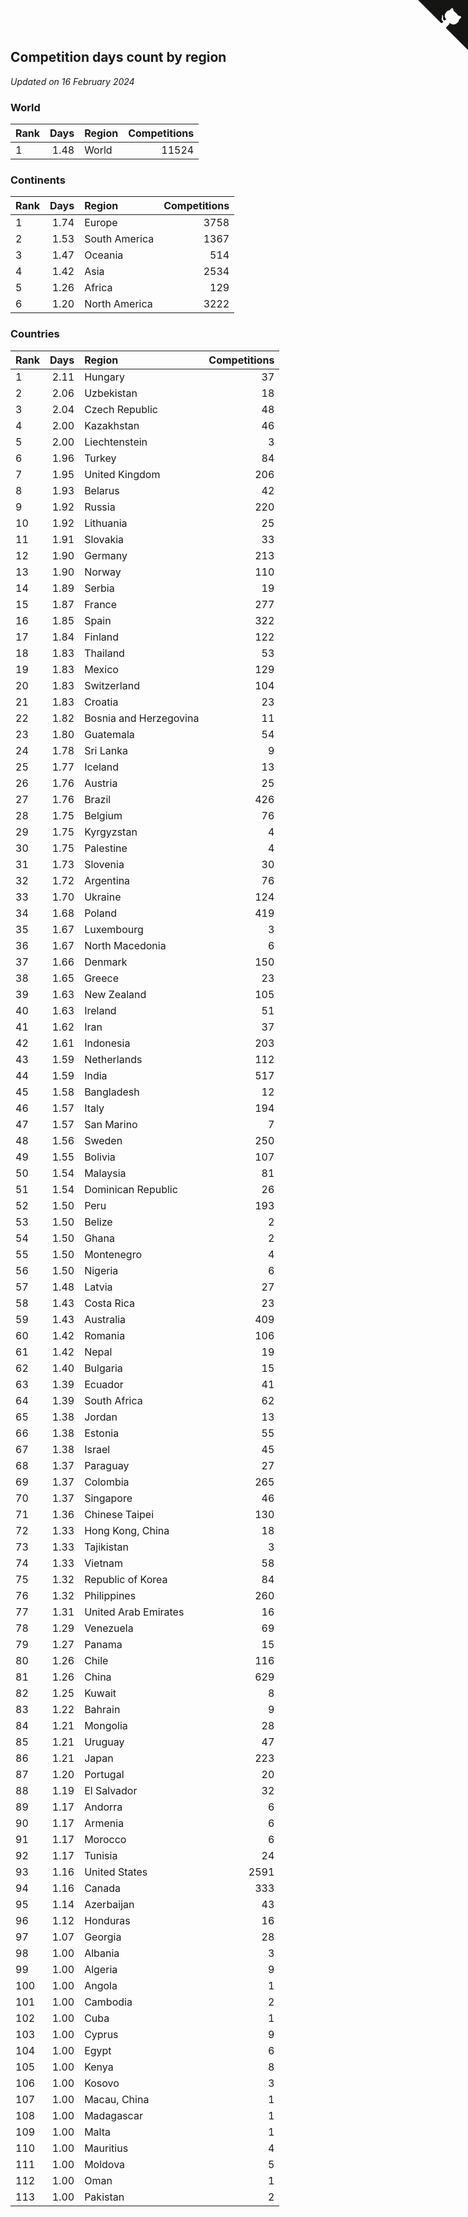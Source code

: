 ## Competition days count by region

*Updated on 16 February 2024*


### World

| Rank | Days | Region | Competitions |
| :--- | ---: | :--- | ---: |
| 1 | 1.48 | World | 11524 |

### Continents

| Rank | Days | Region | Competitions |
| :--- | ---: | :--- | ---: |
| 1 | 1.74 | Europe | 3758 |
| 2 | 1.53 | South America | 1367 |
| 3 | 1.47 | Oceania | 514 |
| 4 | 1.42 | Asia | 2534 |
| 5 | 1.26 | Africa | 129 |
| 6 | 1.20 | North America | 3222 |

### Countries

| Rank | Days | Region | Competitions |
| :--- | ---: | :--- | ---: |
| 1 | 2.11 | Hungary | 37 |
| 2 | 2.06 | Uzbekistan | 18 |
| 3 | 2.04 | Czech Republic | 48 |
| 4 | 2.00 | Kazakhstan | 46 |
| 5 | 2.00 | Liechtenstein | 3 |
| 6 | 1.96 | Turkey | 84 |
| 7 | 1.95 | United Kingdom | 206 |
| 8 | 1.93 | Belarus | 42 |
| 9 | 1.92 | Russia | 220 |
| 10 | 1.92 | Lithuania | 25 |
| 11 | 1.91 | Slovakia | 33 |
| 12 | 1.90 | Germany | 213 |
| 13 | 1.90 | Norway | 110 |
| 14 | 1.89 | Serbia | 19 |
| 15 | 1.87 | France | 277 |
| 16 | 1.85 | Spain | 322 |
| 17 | 1.84 | Finland | 122 |
| 18 | 1.83 | Thailand | 53 |
| 19 | 1.83 | Mexico | 129 |
| 20 | 1.83 | Switzerland | 104 |
| 21 | 1.83 | Croatia | 23 |
| 22 | 1.82 | Bosnia and Herzegovina | 11 |
| 23 | 1.80 | Guatemala | 54 |
| 24 | 1.78 | Sri Lanka | 9 |
| 25 | 1.77 | Iceland | 13 |
| 26 | 1.76 | Austria | 25 |
| 27 | 1.76 | Brazil | 426 |
| 28 | 1.75 | Belgium | 76 |
| 29 | 1.75 | Kyrgyzstan | 4 |
| 30 | 1.75 | Palestine | 4 |
| 31 | 1.73 | Slovenia | 30 |
| 32 | 1.72 | Argentina | 76 |
| 33 | 1.70 | Ukraine | 124 |
| 34 | 1.68 | Poland | 419 |
| 35 | 1.67 | Luxembourg | 3 |
| 36 | 1.67 | North Macedonia | 6 |
| 37 | 1.66 | Denmark | 150 |
| 38 | 1.65 | Greece | 23 |
| 39 | 1.63 | New Zealand | 105 |
| 40 | 1.63 | Ireland | 51 |
| 41 | 1.62 | Iran | 37 |
| 42 | 1.61 | Indonesia | 203 |
| 43 | 1.59 | Netherlands | 112 |
| 44 | 1.59 | India | 517 |
| 45 | 1.58 | Bangladesh | 12 |
| 46 | 1.57 | Italy | 194 |
| 47 | 1.57 | San Marino | 7 |
| 48 | 1.56 | Sweden | 250 |
| 49 | 1.55 | Bolivia | 107 |
| 50 | 1.54 | Malaysia | 81 |
| 51 | 1.54 | Dominican Republic | 26 |
| 52 | 1.50 | Peru | 193 |
| 53 | 1.50 | Belize | 2 |
| 54 | 1.50 | Ghana | 2 |
| 55 | 1.50 | Montenegro | 4 |
| 56 | 1.50 | Nigeria | 6 |
| 57 | 1.48 | Latvia | 27 |
| 58 | 1.43 | Costa Rica | 23 |
| 59 | 1.43 | Australia | 409 |
| 60 | 1.42 | Romania | 106 |
| 61 | 1.42 | Nepal | 19 |
| 62 | 1.40 | Bulgaria | 15 |
| 63 | 1.39 | Ecuador | 41 |
| 64 | 1.39 | South Africa | 62 |
| 65 | 1.38 | Jordan | 13 |
| 66 | 1.38 | Estonia | 55 |
| 67 | 1.38 | Israel | 45 |
| 68 | 1.37 | Paraguay | 27 |
| 69 | 1.37 | Colombia | 265 |
| 70 | 1.37 | Singapore | 46 |
| 71 | 1.36 | Chinese Taipei | 130 |
| 72 | 1.33 | Hong Kong, China | 18 |
| 73 | 1.33 | Tajikistan | 3 |
| 74 | 1.33 | Vietnam | 58 |
| 75 | 1.32 | Republic of Korea | 84 |
| 76 | 1.32 | Philippines | 260 |
| 77 | 1.31 | United Arab Emirates | 16 |
| 78 | 1.29 | Venezuela | 69 |
| 79 | 1.27 | Panama | 15 |
| 80 | 1.26 | Chile | 116 |
| 81 | 1.26 | China | 629 |
| 82 | 1.25 | Kuwait | 8 |
| 83 | 1.22 | Bahrain | 9 |
| 84 | 1.21 | Mongolia | 28 |
| 85 | 1.21 | Uruguay | 47 |
| 86 | 1.21 | Japan | 223 |
| 87 | 1.20 | Portugal | 20 |
| 88 | 1.19 | El Salvador | 32 |
| 89 | 1.17 | Andorra | 6 |
| 90 | 1.17 | Armenia | 6 |
| 91 | 1.17 | Morocco | 6 |
| 92 | 1.17 | Tunisia | 24 |
| 93 | 1.16 | United States | 2591 |
| 94 | 1.16 | Canada | 333 |
| 95 | 1.14 | Azerbaijan | 43 |
| 96 | 1.12 | Honduras | 16 |
| 97 | 1.07 | Georgia | 28 |
| 98 | 1.00 | Albania | 3 |
| 99 | 1.00 | Algeria | 9 |
| 100 | 1.00 | Angola | 1 |
| 101 | 1.00 | Cambodia | 2 |
| 102 | 1.00 | Cuba | 1 |
| 103 | 1.00 | Cyprus | 9 |
| 104 | 1.00 | Egypt | 6 |
| 105 | 1.00 | Kenya | 8 |
| 106 | 1.00 | Kosovo | 3 |
| 107 | 1.00 | Macau, China | 1 |
| 108 | 1.00 | Madagascar | 1 |
| 109 | 1.00 | Malta | 1 |
| 110 | 1.00 | Mauritius | 4 |
| 111 | 1.00 | Moldova | 5 |
| 112 | 1.00 | Oman | 1 |
| 113 | 1.00 | Pakistan | 2 |


<a href="https://github.com/JustinTimeCuber/wca_statistics" class="github-corner" aria-label="View source on Github"><svg width="80" height="80" viewBox="0 0 250 250" style="fill:#151513; color:#fff; position: absolute; top: 0; border: 0; right: 0;" aria-hidden="true"><path d="M0,0 L115,115 L130,115 L142,142 L250,250 L250,0 Z"></path><path d="M128.3,109.0 C113.8,99.7 119.0,89.6 119.0,89.6 C122.0,82.7 120.5,78.6 120.5,78.6 C119.2,72.0 123.4,76.3 123.4,76.3 C127.3,80.9 125.5,87.3 125.5,87.3 C122.9,97.6 130.6,101.9 134.4,103.2" fill="currentColor" style="transform-origin: 130px 106px;" class="octo-arm"></path><path d="M115.0,115.0 C114.9,115.1 118.7,116.5 119.8,115.4 L133.7,101.6 C136.9,99.2 139.9,98.4 142.2,98.6 C133.8,88.0 127.5,74.4 143.8,58.0 C148.5,53.4 154.0,51.2 159.7,51.0 C160.3,49.4 163.2,43.6 171.4,40.1 C171.4,40.1 176.1,42.5 178.8,56.2 C183.1,58.6 187.2,61.8 190.9,65.4 C194.5,69.0 197.7,73.2 200.1,77.6 C213.8,80.2 216.3,84.9 216.3,84.9 C212.7,93.1 206.9,96.0 205.4,96.6 C205.1,102.4 203.0,107.8 198.3,112.5 C181.9,128.9 168.3,122.5 157.7,114.1 C157.9,116.9 156.7,120.9 152.7,124.9 L141.0,136.5 C139.8,137.7 141.6,141.9 141.8,141.8 Z" fill="currentColor" class="octo-body"></path></svg></a><style>.github-corner:hover .octo-arm{animation:octocat-wave 560ms ease-in-out}@keyframes octocat-wave{0%,100%{transform:rotate(0)}20%,60%{transform:rotate(-25deg)}40%,80%{transform:rotate(10deg)}}@media (max-width:500px){.github-corner:hover .octo-arm{animation:none}.github-corner .octo-arm{animation:octocat-wave 560ms ease-in-out}}</style>

